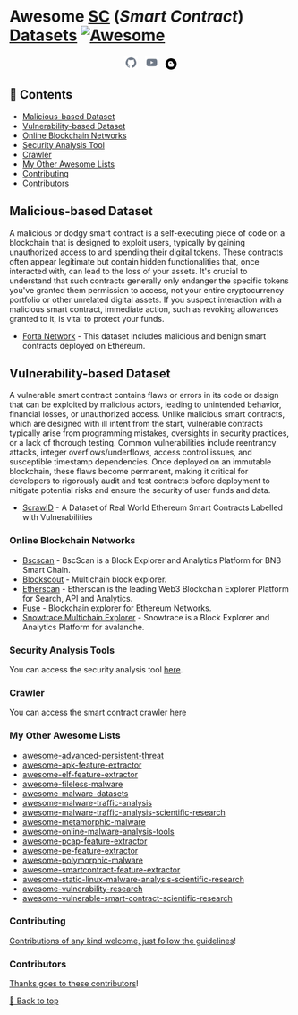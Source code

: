 # Awesome [SC](https://en.wikipedia.org/wiki/Smart_contract) (_Smart Contract_) [Datasets](https://en.wikipedia.org/wiki/Data_set) [![Awesome](https://awesome.re/badge.svg)](https://awesome.re)

<p align="center">
    <a href="https://github.com/cybersecurity-dev/"><img height="25" src="https://github.com/cybersecurity-dev/cybersecurity-dev/blob/main/assets/github.svg" alt="GitHub"></a>
    &nbsp;
    <a href="https://www.youtube.com/@CyberThreatDefence"><img height="25" src="https://github.com/cybersecurity-dev/cybersecurity-dev/blob/main/assets/youtube.svg" alt="YouTube"></a>
    &nbsp;
    <a href="https://cyberthreatdefence.com/my_awesome_lists"><img height="20" src="https://github.com/cybersecurity-dev/cybersecurity-dev/blob/main/assets/blog.svg" alt="My Awesome Lists"></a>
</p>

## 📖 Contents
- [Malicious-based Dataset](#malicious-based-dataset)
- [Vulnerability-based Dataset](#vulnerability-based-dataset)
- [Online Blockchain Networks](#online-blockchain-networks)
- [Security Analysis Tool](#security-analysis-tools)
- [Crawler](#crawler)
- [My Other Awesome Lists](#my-other-awesome-lists)
- [Contributing](#contributing)
- [Contributors](#contributors)
 

## Malicious-based Dataset
A malicious or dodgy smart contract is a self-executing piece of code on a blockchain that is designed to exploit users, typically by gaining unauthorized access to and spending their digital tokens. These contracts often appear legitimate but contain hidden functionalities that, once interacted with, can lead to the loss of your assets. It's crucial to understand that such contracts generally only endanger the specific tokens you've granted them permission to access, not your entire cryptocurrency portfolio or other unrelated digital assets. If you suspect interaction with a malicious smart contract, immediate action, such as revoking allowances granted to it, is vital to protect your funds.
- [Forta Network](https://huggingface.co/datasets/forta/malicious-smart-contract-dataset) - This dataset includes malicious and benign smart contracts deployed on Ethereum.


## Vulnerability-based Dataset
A vulnerable smart contract contains flaws or errors in its code or design that can be exploited by malicious actors, leading to unintended behavior, financial losses, or unauthorized access. Unlike malicious smart contracts, which are designed with ill intent from the start, vulnerable contracts typically arise from programming mistakes, oversights in security practices, or a lack of thorough testing. Common vulnerabilities include reentrancy attacks, integer overflows/underflows, access control issues, and susceptible timestamp dependencies. Once deployed on an immutable blockchain, these flaws become permanent, making it critical for developers to rigorously audit and test contracts before deployment to mitigate potential risks and ensure the security of user funds and data.
- [ScrawlD](https://github.com/sujeetc/ScrawlD) - A Dataset of Real World Ethereum Smart Contracts Labelled with Vulnerabilities

 
### Online Blockchain Networks
- [Bscscan](https://bscscan.com/) - BscScan is a Block Explorer and Analytics Platform for BNB Smart Chain.
- [Blockscout](https://www.blockscout.com/) - Multichain block explorer.
- [Etherscan](https://etherscan.io/) - Etherscan is the leading Web3 Blockchain Explorer Platform for Search, API and Analytics.
- [Fuse](https://explorer.fuse.io/) - Blockchain explorer for Ethereum Networks.
- [Snowtrace Multichain Explorer](https://snowtrace.io/) - Snowtrace is a Block Explorer and Analytics Platform for avalanche.
  
### Security Analysis Tools
You can access the security analysis tool [here](https://github.com/cybersecurity-dev/SmartContract-Toolkit/blob/main/README.md#security-analysis-tools-for-sc).

### Crawler
You can access the smart contract crawler [here](https://github.com/cybersecurity-dev/SmartContract-Toolkit/tree/main?tab=readme-ov-file#sc-crawler)

### My Other Awesome Lists

* [awesome-advanced-persistent-threat](https://github.com/cybersecurity-dev/awesome-advanced-persistent-threat)
* [awesome-apk-feature-extractor](https://github.com/cybersecurity-dev/awesome-apk-feature-extractor)
* [awesome-elf-feature-extractor](https://github.com/cybersecurity-dev/awesome-elf-feature-extractor)
* [awesome-fileless-malware](https://github.com/cybersecurity-dev/awesome-fileless-malware)
* [awesome-malware-datasets](https://github.com/cybersecurity-dev/awesome-malware-datasets)
* [awesome-malware-traffic-analysis](https://github.com/cybersecurity-dev/awesome-malware-traffic-analysis)
* [awesome-malware-traffic-analysis-scientific-research](https://github.com/cybersecurity-dev/awesome-malware-traffic-analysis-scientific-research)
* [awesome-metamorphic-malware](https://github.com/cybersecurity-dev/awesome-metamorphic-malware)
* [awesome-online-malware-analysis-tools](https://github.com/cybersecurity-dev/awesome-online-malware-analysis-tools)
* [awesome-pcap-feature-extractor](https://github.com/cybersecurity-dev/awesome-pcap-feature-extractor)
* [awesome-pe-feature-extractor](https://github.com/cybersecurity-dev/awesome-pe-feature-extractor)
* [awesome-polymorphic-malware](https://github.com/cybersecurity-dev/awesome-polymorphic-malware)
* [awesome-smartcontract-feature-extractor](https://github.com/cybersecurity-dev/awesome-smartcontract-feature-extractor)
* [awesome-static-linux-malware-analysis-scientific-research](https://github.com/cybersecurity-dev/awesome-static-linux-malware-analysis-scientific-research)
* [awesome-vulnerability-research](https://github.com/cybersecurity-dev/awesome-vulnerability-research)
* [awesome-vulnerable-smart-contract-scientific-research](https://github.com/cybersecurity-dev/awesome-vulnerable-smart-contract-scientific-research)

### Contributing

[Contributions of any kind welcome, just follow the guidelines](contributing.md)!

### Contributors

[Thanks goes to these contributors](https://github.com/cybersecurity-dev/awesome-smartcontract-datasets/graphs/contributors)!

[🔼 Back to top](#awesome-smartcontract-datasets)
